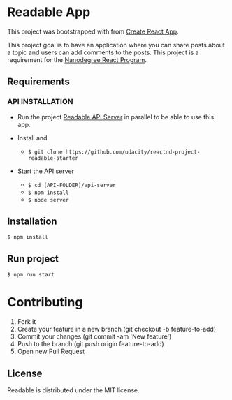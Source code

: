 # Readable App

This project was bootstrapped with from [Create React App](https://github.com/facebookincubator/create-react-app).

This project goal is to have an application where you can share posts about a topic and users can add comments to the posts. This project is a requirement for the [Nanodegree React Program](https://www.udacity.com/course/react-nanodegree--nd019).

## Requirements

### API INSTALLATION

- Run the project [Readable API Server](https://github.com/udacity/reactnd-project-readable-starter) in parallel to be able to use this app.

* Install and
  - ```$ git clone https://github.com/udacity/reactnd-project-readable-starter```

* Start the API server
  - ```$ cd [API-FOLDER]/api-server```
  - ```$ npm install```
  - ```$ node server```


## Installation

```shell
$ npm install
```

## Run project

```shell
$ npm run start
```

# Contributing

1. Fork it
2. Create your feature in a new branch (git checkout -b feature-to-add)
3. Commit your changes (git commit -am 'New feature')
4. Push to the branch (git push origin feature-to-add)
5. Open new Pull Request

## License

Readable is distributed under the MIT license.

